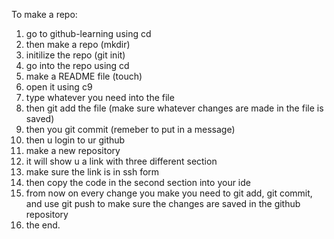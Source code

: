 To make a repo:
1. go to github-learning using cd
2. then make a repo (mkdir)
3. initilize the repo (git init)
4. go into the repo using cd
5. make a README file (touch)
6. open it using c9
7. type whatever you need into the file
8. then git add the file (make sure whatever changes are made in the file is saved)
9. then you git commit (remeber to put in a message)
10. then u login to ur github
11. make a new repository
12. it will show u a link with three different section
13. make sure the link is in ssh form
14. then copy the code in the second section into your ide
15. from now on every change you make you need to git add, git commit, and use git push to make sure the changes are saved in the github repository
16. the end.